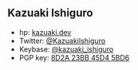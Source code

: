 ## Kazuaki Ishiguro
* hp: [kazuaki.dev](https://kazuaki.dev)
* Twitter: [@KazuakiIshiguro](https://twitter.com/KazuakiIshiguro)
* Keybase: [@kazuaki_ishiguro](https://keybase.io/kazuaki_ishiguro)
* PGP key: [8D2A 23BB 45D4 5BD6](https://keyserver.ubuntu.com/pks/lookup?op=vindex&search=0x8d2a23bb45d45bd6)
